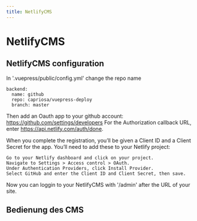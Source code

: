 ```yaml
---
title: NetlifyCMS
---
```

# NetlifyCMS

## NetlifyCMS configuration
In '.vuepress/public/config.yml' change the repo name

```
backend:
  name: github
  repo: capriosa/vuepress-deploy
  branch: master
```
Then add an Oauth app to your github account: https://github.com/settings/developers
For the Authorization callback URL, enter https://api.netlify.com/auth/done.

When you complete the registration, you’ll be given a Client ID and a Client Secret for the app. You’ll need to add these to your Netlify project:

    Go to your Netlify dashboard and click on your project.
    Navigate to Settings > Access control > OAuth.
    Under Authentication Providers, click Install Provider.
    Select GitHub and enter the Client ID and Client Secret, then save.

Now you can loggin to your NetlifyCMS with '/admin' after the URL of your site.

## Bedienung des CMS


